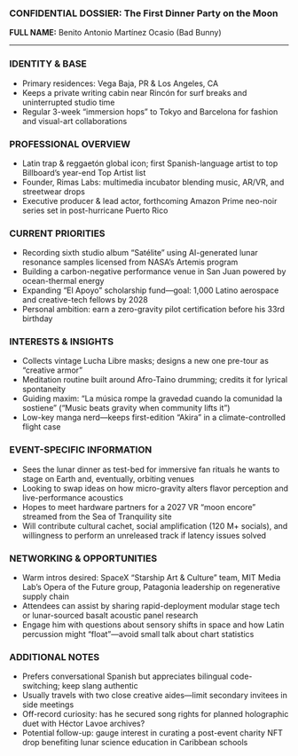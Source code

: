 ### CONFIDENTIAL DOSSIER: The First Dinner Party on the Moon

**FULL NAME:** Benito Antonio Martínez Ocasio (Bad Bunny)

---
### IDENTITY & BASE
- Primary residences: Vega Baja, PR & Los Angeles, CA  
- Keeps a private writing cabin near Rincón for surf breaks and uninterrupted studio time  
- Regular 3-week “immersion hops” to Tokyo and Barcelona for fashion and visual-art collaborations  

### PROFESSIONAL OVERVIEW
- Latin trap & reggaetón global icon; first Spanish-language artist to top Billboard’s year-end Top Artist list  
- Founder, Rimas Labs: multimedia incubator blending music, AR/VR, and streetwear drops  
- Executive producer & lead actor, forthcoming Amazon Prime neo-noir series set in post-hurricane Puerto Rico  

### CURRENT PRIORITIES
- Recording sixth studio album “Satélite” using AI-generated lunar resonance samples licensed from NASA’s Artemis program  
- Building a carbon-negative performance venue in San Juan powered by ocean-thermal energy  
- Expanding “El Apoyo” scholarship fund—goal: 1,000 Latino aerospace and creative-tech fellows by 2028  
- Personal ambition: earn a zero-gravity pilot certification before his 33rd birthday  

### INTERESTS & INSIGHTS
- Collects vintage Lucha Libre masks; designs a new one pre-tour as “creative armor”  
- Meditation routine built around Afro-Taino drumming; credits it for lyrical spontaneity  
- Guiding maxim: “La música rompe la gravedad cuando la comunidad la sostiene” (“Music beats gravity when community lifts it”)  
- Low-key manga nerd—keeps first-edition “Akira” in a climate-controlled flight case  

### EVENT-SPECIFIC INFORMATION
- Sees the lunar dinner as test-bed for immersive fan rituals he wants to stage on Earth and, eventually, orbiting venues  
- Looking to swap ideas on how micro-gravity alters flavor perception and live-performance acoustics  
- Hopes to meet hardware partners for a 2027 VR “moon encore” streamed from the Sea of Tranquility site  
- Will contribute cultural cachet, social amplification (120 M+ socials), and willingness to perform an unreleased track if latency issues solved  

### NETWORKING & OPPORTUNITIES
- Warm intros desired: SpaceX “Starship Art & Culture” team, MIT Media Lab’s Opera of the Future group, Patagonia leadership on regenerative supply chain  
- Attendees can assist by sharing rapid-deployment modular stage tech or lunar-sourced basalt acoustic panel research  
- Engage him with questions about sensory shifts in space and how Latin percussion might “float”—avoid small talk about chart statistics  

### ADDITIONAL NOTES
- Prefers conversational Spanish but appreciates bilingual code-switching; keep slang authentic  
- Usually travels with two close creative aides—limit secondary invitees in side meetings  
- Off-record curiosity: has he secured song rights for planned holographic duet with Héctor Lavoe archives?  
- Potential follow-up: gauge interest in curating a post-event charity NFT drop benefiting lunar science education in Caribbean schools
